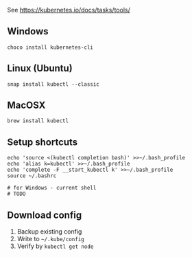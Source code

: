 See https://kubernetes.io/docs/tasks/tools/

## Windows

```
choco install kubernetes-cli
```

## Linux (Ubuntu)

```
snap install kubectl --classic
```

## MacOSX

```
brew install kubectl 
```

## Setup shortcuts

```
echo 'source <(kubectl completion bash)' >>~/.bash_profile
echo 'alias k=kubectl' >>~/.bash_profile
echo 'complete -F __start_kubectl k' >>~/.bash_profile
source ~/.bashrc

# for Windows - current shell 
# TODO
```

## Download config 

1. Backup existing config
2. Write to `~/.kube/config`
3. Verify by `kubectl get node`